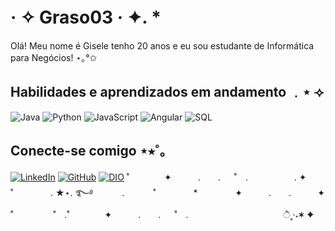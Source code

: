 #  ·  ✧ Graso03  ·  ✦.  *  　
Olá! Meu nome é Gisele tenho 20 anos e eu sou estudante de Informática para Negócios! ⋆｡°✩

## Habilidades e aprendizados em andamento ﹒⋆ ⟢　
![Java](https://img.shields.io/badge/Java-ffb8da?style=for-the-badge&logo=java¨logoColor=ffffff)
![Python](https://img.shields.io/badge/Python-ffb8da?style=for-the-badge&logo=python&logoColor=ffffff)
![JavaScript](https://img.shields.io/badge/JavaScript-ffb8da?style=for-the-badge&logo=javascript&logoColor=ffffff)
![Angular](https://img.shields.io/badge/Angular-ffb8da?style=for-the-badge&logo=angular&logoColor=ffffff)
![SQL](https://img.shields.io/badge/sql-ffb8da?style=for-the-badge&logo=sql&logoColor=ffffff)

## Conecte-se comigo ⋆⭒˚｡
[![LinkedIn](https://img.shields.io/badge/LinkedIn-ffb8da?style=for-the-badge&logo=linkedin&logoColor=ffffff)](https://www.linkedin.com/in/gisele-raso-a2b512195/)
[![GitHub](https://img.shields.io/badge/github-ffb8da?style=for-the-badge&logo=github&logoColor=ffffff)](https://github.com/graso03)
[![DIO](https://img.shields.io/badge/DIO-ffb8da?style=for-the-badge&logo=dio&logoColor=ffffff)](https://web.dio.me/users/giselepraso)
˚　　　　✦　　　.　　. 　 ˚　.　　　　　 . ✦　　　 　˚　　　　 . ★⋆. ࿐࿔ 
　　　.   　　˚　　 　　*　　 　　✦　　　.　　.　　　✦　˚ 　　　　 ˚　.˚　　　　✦　　　.　　. 　 ˚　.　　　　 　　 　　　　        ੈ˳·˖✶   ✦　　
